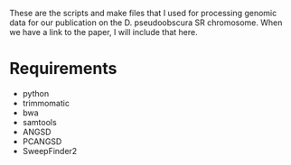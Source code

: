 These are the scripts and make files that I used for processing genomic data for our publication on the D. pseudoobscura SR chromosome. When we have a link to the paper, I will include that here.

# Requirements
* python
* trimmomatic
* bwa
* samtools
* ANGSD
* PCANGSD
* SweepFinder2
